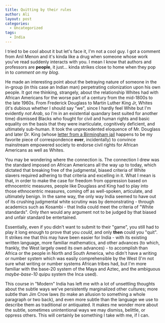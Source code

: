 ```yaml
---
title: Quitting by their rules
author: Ali
layout: post
categories:
  - Uncategorized
tags:
  - India
---
```

I tried to be cool about it but let's face it, I'm not a cool guy. I got a comment from Anil Menon and it's kinda like a drug when someone whose work you've read suddenly interacts with you. I mean I know that authors and professors are **people**, it just... kinda strikes close to home when they pop in to *comment on my blog*.

He made an interesting point about the betraying nature of someone in the in-group (in this case an Indian man) perpetrating colonization upon his own people. It got me thinking, strangely, about the relationship Whites had with African Americans for the worse part of a century from the mid-1800s to the late 1960s. From Frederick Douglass to Martin Luther King Jr, Whites (it's dubious whether I should say "we", since I hardly feel White but I'm evidently *not Arab*, so I'm in an existential quandary best suited for another time) dismissed Blacks who fought for civil and human rights and basic equality on the basis that they were inarticulate, cognitively deficient, and ultimately sub-human. It took the unprecedented eloquence of Mr. Douglass and later Dr. King (whose [letter from a Birmingham jail](http://www.africa.upenn.edu/Articles_Gen/Letter_Birmingham.html) happens to be my favorite piece of correspondence **ever**, incidentally) to convince mainstream empowered society to endorse civil rights for African Americans as well as Whites.

You may be wondering where the connection is. The connection I drew was the standard imposed on African Americans all the way up to today, which dictated that breaking free of the judgmental, biased criteria of White slavers required adhering to that criteria and excelling in it. What I mean is that, in order to make the case for freedom from oppression based on ethnocentric measures, people like Douglass and King had to play into those ethnocentric measures, coming off as well-spoken, articulate, and ultimately benign. In the same way, the only way India seemed to have out of its crushing judgmental white scrutiny was by demonstrating - through academics such as Kosambi - that India could meet the criteria of "White standards". Only *then* would any argument not to be judged by that biased and unfair standard be entertained.

Essentially, even if you didn't want to submit to their "game", you still had to play it long enough to prove that you *could*, and only **then** could you "quit". It strikes me that this may have been easier for India - with its existing written language, more familiar mathematics, and other advances (to which, frankly, the West largely owed its own advances) - to accomplish than Africa or the people in North and South America, who didn't have a writing or number system which was easily comprehensible by the West (I'm not sure what writing or number systems African tribes had, but I'm more familiar with the base-20 system of the Maya and Aztec, and the ambiguous *maybe-base-10* quipu system the Inca used).

This course in "Modern" India has left me with a lot of unsettling thoughts about the subtle ways we've persistently marginalized other cultures; more subtle than Jim Crow laws (to make an allusion to something a whole paragraph or two back), and even more subtle than the language we use to describe them as traditional or antiquated. It makes me wonder more about the subtle, sometimes unintentional ways we may dismiss, belittle, or oppress others. This will certainly be something I take with me, if I can.